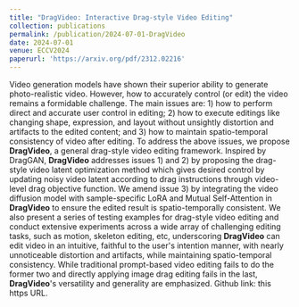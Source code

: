 ```yaml
---
title: "DragVideo: Interactive Drag-style Video Editing"
collection: publications
permalink: /publication/2024-07-01-DragVideo
date: 2024-07-01
venue: ECCV2024
paperurl: 'https://arxiv.org/pdf/2312.02216'
---
```


Video generation models have shown their superior ability to generate photo-realistic video. However, how to accurately control (or edit) the video remains a formidable challenge. The main issues are: 1) how to perform direct and accurate user control in editing; 2) how to execute editings like changing shape, expression, and layout without unsightly distortion and artifacts to the edited content; and 3) how to maintain spatio-temporal consistency of video after editing. To address the above issues, we propose **DragVideo**, a general drag-style video editing framework. Inspired by DragGAN, **DragVideo** addresses issues 1) and 2) by proposing the drag-style video latent optimization method which gives desired control by updating noisy video latent according to drag instructions through video-level drag objective function. We amend issue 3) by integrating the video diffusion model with sample-specific LoRA and Mutual Self-Attention in **DragVideo** to ensure the edited result is spatio-temporally consistent. We also present a series of testing examples for drag-style video editing and conduct extensive experiments across a wide array of challenging editing tasks, such as motion, skeleton editing, etc, underscoring **DragVideo** can edit video in an intuitive, faithful to the user's intention manner, with nearly unnoticeable distortion and artifacts, while maintaining spatio-temporal consistency. While traditional prompt-based video editing fails to do the former two and directly applying image drag editing fails in the last, **DragVideo**'s versatility and generality are emphasized. Github link: this https URL.

